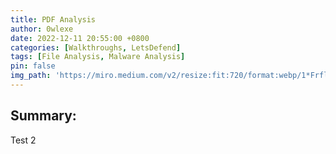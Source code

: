 ```yaml
---
title: PDF Analysis
author: 0wlexe
date: 2022-12-11 20:55:00 +0800
categories: [Walkthroughs, LetsDefend]
tags: [File Analysis, Malware Analysis]
pin: false
img_path: 'https://miro.medium.com/v2/resize:fit:720/format:webp/1*FrflEPS13OZ9W0SUdk0owQ.png'
---
```


## Summary:
Test 2

